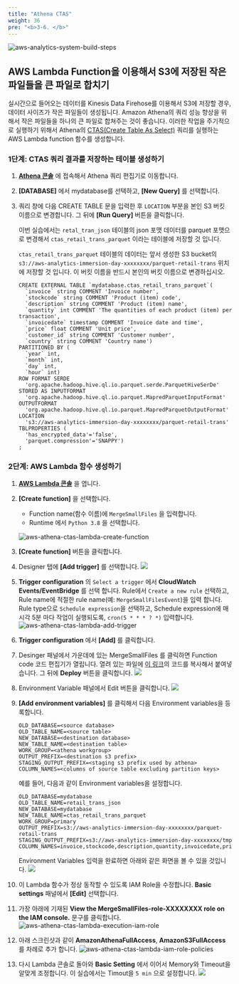 ```yaml
---
title: "Athena CTAS"
weight: 36
pre: "<b>3-6. </b>"
---
```


![aws-analytics-system-build-steps](/analytics-on-aws/images/aws-analytics-system-build-steps-extra.png)

## AWS Lambda Function을 이용해서 S3에 저장된 작은 파일들을 큰 파일로 합치기

실시간으로 들어오는 데이터를 Kinesis Data Firehose를 이용해서 S3에 저장할 경우, 데이터 사이즈가 작은 파일들이 생성됩니다.
Amazon Athena의 쿼리 성능 향상을 위해서 작은 파일들을 하나의 큰 파일로 합쳐주는 것이 좋습니다.
이러한 작업을 주기적으로 실행하기 위해서 Athena의 [CTAS(Create Table As Select)](https://docs.aws.amazon.com/athena/latest/ug/ctas.html) 쿼리를 실행하는 AWS Lambda function 함수를 생성합니다.

### 1단계: CTAS 쿼리 결과를 저장하는 테이블 생성하기
1. **[Athena 콘솔](https://console.aws.amazon.com/athena/home?region=us-west-2)** 에 접속해서 Athena 쿼리 편집기로 이동합니다.
2. **\[DATABASE\]** 에서 mydatabase를 선택하고, **\[New Query\]** 를 선택합니다.
3. 쿼리 창에 다음 CREATE TABLE 문을 입력한 후 `LOCATION` 부분을 본인 S3 버킷 이름으로 변경합니다. 그 뒤에 **\[Run Query\]** 버튼을 클릭합니다.

    이번 실습에서는 `retal_tran_json` 테이블의 json 포맷 데이터를 parquet 포맷으로 변경해서 `ctas_retail_trans_parquet` 이라는 테이블에 저장할 것 입니다.

    `ctas_retail_trans_parquet` 테이블의 데이터는 앞서 생성한 S3 bucket의 `s3://aws-analytics-immersion-day-xxxxxxxx/parquet-retail-trans` 위치에 저장할 것 입니다. 이 버킷 이름을 반드시 본인의 버킷 이름으로 변경하십시오.

    ```buildoutcfg
    CREATE EXTERNAL TABLE `mydatabase.ctas_retail_trans_parquet`(
      `invoice` string COMMENT 'Invoice number', 
      `stockcode` string COMMENT 'Product (item) code', 
      `description` string COMMENT 'Product (item) name', 
      `quantity` int COMMENT 'The quantities of each product (item) per transaction', 
      `invoicedate` timestamp COMMENT 'Invoice date and time', 
      `price` float COMMENT 'Unit price', 
      `customer_id` string COMMENT 'Customer number', 
      `country` string COMMENT 'Country name')
    PARTITIONED BY ( 
      `year` int, 
      `month` int, 
      `day` int, 
      `hour` int)
    ROW FORMAT SERDE 
      'org.apache.hadoop.hive.ql.io.parquet.serde.ParquetHiveSerDe' 
    STORED AS INPUTFORMAT 
      'org.apache.hadoop.hive.ql.io.parquet.MapredParquetInputFormat' 
    OUTPUTFORMAT 
      'org.apache.hadoop.hive.ql.io.parquet.MapredParquetOutputFormat'
    LOCATION
      's3://aws-analytics-immersion-day-xxxxxxxx/parquet-retail-trans'
    TBLPROPERTIES (
      'has_encrypted_data'='false', 
      'parquet.compression'='SNAPPY')
    ;
    ```

### 2단계: AWS Lambda 함수 생성하기
1. **[AWS Lambda 콘솔](https://console.aws.amazon.com/lambda/home?region=us-west-2)** 을 엽니다.
2. **\[Create function\]** 을 선택합니다.
   * Function name(함수 이름)에 `MergeSmallFiles` 을 입력합니다.
   * Runtime 에서 `Python 3.8` 을 선택합니다.

   ![aws-athena-ctas-lambda-create-function](/analytics-on-aws/images/aws-athena-ctas-lambda-create-function.png)
3. **\[Create function\]** 버튼을 클릭합니다.

6. Designer 탭에 **\[Add trigger\]** 를 선택합니다.
    ![](/analytics-on-aws/images/lambda-trigger.png)

7. **Trigger configuration** 의 `Select a trigger` 에서 **CloudWatch Events/EventBridge** 를 선택 합니다.
Rule에서 `Create a new rule` 선택하고, Rule name에 적절한 rule name(예: `MergeSmallFilesEvent`)을 입력 합니다.
Rule type으로 `Schedule expression`을 선택하고, Schedule expression에 매시각 5분 마다 작업이 실행되도록,
`cron(5 * * * ? *)` 입력합니다.
![aws-athena-ctas-lambda-add-trigger](/analytics-on-aws/images/aws-athena-ctas-lambda-add-trigger.png)
8. **Trigger configuration** 에서 **\[Add\]** 를 클릭합니다.
9. Desinger 패널에서 가운데에 있는 MergeSmallFiles 를 클릭하면 Function code 코드 편집기가 열립니다. 열려 있는 파일에 [이 링크](https://raw.githubusercontent.com/ksmin23/aws-analytics-immersion-day/main/src/main/python/MergeSmallFiles/athena_ctas.py)의 코드를 복사해서 붙여넣습니다. 그 뒤에 **Deploy** 버튼을 클릭합니다.
![](/analytics-on-aws/images/lambda-function-code.png)

10. Environment Variable 패널에서 Edit 버튼을 클릭합니다.
![](/analytics-on-aws/images/lambda-env.png)
11. **\[Add environment variables\]** 를 클릭해서 다음 Environment variables을 등록합니다.
    ```shell script
    OLD_DATABASE=<source database>
    OLD_TABLE_NAME=<source table>
    NEW_DATABASE=<destination database>
    NEW_TABLE_NAME=<destination table>
    WORK_GROUP=<athena workgroup>
    OUTPUT_PREFIX=<destination s3 prefix>
    STAGING_OUTPUT_PREFIX=<staging s3 prefix used by athena>
    COLUMN_NAMES=<columns of source table excluding partition keys>
    ```
    예를 들어, 다음과 같이 Environment variables을 설정합니다.
    ```buildoutcfg
    OLD_DATABASE=mydatabase
    OLD_TABLE_NAME=retail_trans_json
    NEW_DATABASE=mydatabase
    NEW_TABLE_NAME=ctas_retail_trans_parquet
    WORK_GROUP=primary
    OUTPUT_PREFIX=s3://aws-analytics-immersion-day-xxxxxxxx/parquet-retail-trans
    STAGING_OUTPUT_PREFIX=s3://aws-analytics-immersion-day-xxxxxxxx/tmp
    COLUMN_NAMES=invoice,stockcode,description,quantity,invoicedate,price,customer_id,country
    ```

    Environment Variables 입력을 완료하면 아래와 같은 화면을 볼 수 있을 것입니다.
    ![](/analytics-on-aws/images/lambda-env-result.png)

12. 이 Lambda 함수가 정상 동작할 수 있도록 IAM Role을 수정합니다. **Basic settings** 패널에서 **\[Edit\]** 선택합니다.

2. 가장 아래에 기재된 **View the MergeSmallFiles-role-XXXXXXXX role on the IAM console.** 문구를 클릭합니다.
![aws-athena-ctas-lambda-execution-iam-role](/analytics-on-aws/images/aws-athena-ctas-lambda-execution-iam-role.png)

3. 아래 스크린샷과 같이 **AmazonAthenaFullAccess**, **AmazonS3FullAccess** 를 차례로 추가 합니다.
![aws-athena-ctas-lambda-iam-role-policies](/analytics-on-aws/images/aws-athena-ctas-lambda-iam-role-policies.png)

5. 다시 Lambda 콘솔로 돌아와 **Basic Setting** 에서 이어서 Memory와 Timeout을 알맞게 조정합니다.
이 실습에서는 Timout을 `5 min` 으로 설정합니다.
![](/analytics-on-aws/images/lambda-timeout.png)
